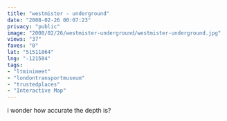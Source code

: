 ```yaml
---
title: "westmister - underground"
date: "2008-02-26 00:07:23"
privacy: "public"
image: "2008/02/26/westmister-underground/westmister-underground.jpg"
views: "37"
faves: "0"
lat: "51511864"
lng: "-121504"
tags:
- "ltminimeet"
- "londontransportmuseum"
- "trustedplaces"
- "Interactive Map"
---
```

i wonder how accurate the depth is?

